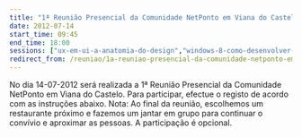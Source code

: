 ```yaml
---
title: "1ª Reunião Presencial da Comunidade NetPonto em Viana do Castelo""
date: 2012-07-14
start_time: 09:45
end_time: 18:00
sessions: ["ux-em-ui-a-anatomia-do-design","windows-8-como-desenvolver-metro-style-apps-minho","a-plataforma-windows-azure","como-ser-programador-durante-o-dia-e-mesmo-assim-dormir-bem-a-noite-minho"]
redirect_from: /reuniao/1a-reuniao-presencial-da-comunidade-netponto-em-viana-do-castelo/
---
```

No dia 14-07-2012 será realizada a 1ª Reunião Presencial da Comunidade NetPonto em Viana do Castelo. Para participar, efectue o registo de acordo com as instruções abaixo.
Nota: Ao final da reunião, escolhemos um restaurante próximo e fazemos um jantar em grupo para continuar o convívio e aproximar as pessoas. A participação é opcional.
